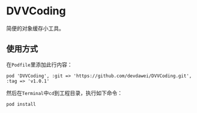 

DVVCoding
=========
简便的对象缓存小工具。

使用方式
-------
在`Podfile`里添加此行内容：
```
pod 'DVVCoding', :git => 'https://github.com/devdawei/DVVCoding.git', :tag => 'v1.0.1'
```

然后在`Terminal`中`cd`到工程目录，执行如下命令：
```
pod install
```
